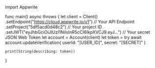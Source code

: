 import Appwrite

func main() async throws {
let client = Client()
.setEndpoint("https://cloud.appwrite.io/v1") // Your API Endpoint
.setProject("5df5acd0d48c2") // Your project ID
.setJWT("eyJhbGciOiJIUzI1NiIsInR5cCI6IkpXVCJ9.eyJ...") // Your secret JSON Web Token
let account = Account(client)
let token = try await account.updateVerification(
userId: "[USER_ID]",
secret: "[SECRET]"
)

    print(String(describing: token))

}

